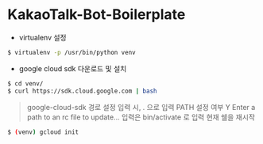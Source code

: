 # KakaoTalk-Bot-Boilerplate

- virtualenv 설정
``` sh
$ virtualenv -p /usr/bin/python venv
```
- google cloud sdk 다운로드 및 설치
``` sh
$ cd venv/
$ curl https://sdk.cloud.google.com | bash
```
> google-cloud-sdk 경로 설정 입력 시, . 으로 입력 
> PATH 설정 여부 Y
> Enter a path to an rc file to update... 입력은 bin/activate 로 입력
> 현재 쉘을 재시작

``` sh
$ (venv) gcloud init
```
